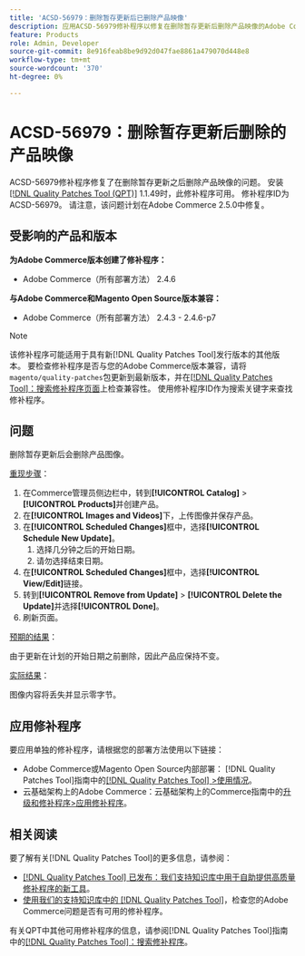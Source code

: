 ```yaml
---
title: 'ACSD-56979：删除暂存更新后已删除产品映像'
description: 应用ACSD-56979修补程序以修复在删除暂存更新后删除产品映像的Adobe Commerce问题
feature: Products
role: Admin, Developer
source-git-commit: 8e916feab8be9d92d047fae8861a479070d448e8
workflow-type: tm+mt
source-wordcount: '370'
ht-degree: 0%

---
```



# ACSD-56979：删除暂存更新后删除的产品映像

ACSD-56979修补程序修复了在删除暂存更新之后删除产品映像的问题。 安装[[!DNL Quality Patches Tool (QPT)]](/help/announcements/adobe-commerce-announcements/magento-quality-patches-released-new-tool-to-self-serve-quality-patches.md) 1.1.49时，此修补程序可用。 修补程序ID为ACSD-56979。 请注意，该问题计划在Adobe Commerce 2.5.0中修复。

## 受影响的产品和版本

**为Adobe Commerce版本创建了修补程序：**

* Adobe Commerce（所有部署方法） 2.4.6

**与Adobe Commerce和Magento Open Source版本兼容：**

* Adobe Commerce（所有部署方法） 2.4.3 - 2.4.6-p7

>[!NOTE]
>
>该修补程序可能适用于具有新[!DNL Quality Patches Tool]发行版本的其他版本。 要检查修补程序是否与您的Adobe Commerce版本兼容，请将`magento/quality-patches`包更新到最新版本，并在[[!DNL Quality Patches Tool]：搜索修补程序页面](https://experienceleague.adobe.com/tools/commerce-quality-patches/index.html?lang=zh-Hans)上检查兼容性。 使用修补程序ID作为搜索关键字来查找修补程序。

## 问题

删除暂存更新后会删除产品图像。

<u>重现步骤</u>：

1. 在Commerce管理员侧边栏中，转到&#x200B;**[!UICONTROL Catalog]** > **[!UICONTROL Products]**&#x200B;并创建产品。
1. 在&#x200B;**[!UICONTROL Images and Videos]**&#x200B;下，上传图像并保存产品。
1. 在&#x200B;**[!UICONTROL Scheduled Changes]**&#x200B;框中，选择&#x200B;**[!UICONTROL Schedule New Update]**。
   1. 选择几分钟之后的开始日期。
   1. 请勿选择结束日期。
1. 在&#x200B;**[!UICONTROL Scheduled Changes]**&#x200B;框中，选择&#x200B;**[!UICONTROL View/Edit]**&#x200B;链接。
1. 转到&#x200B;**[!UICONTROL Remove from Update]** > **[!UICONTROL Delete the Update]**&#x200B;并选择&#x200B;**[!UICONTROL Done]**。
1. 刷新页面。

<u>预期的结果</u>：

由于更新在计划的开始日期之前删除，因此产品应保持不变。

<u>实际结果</u>：

图像内容将丢失并显示零字节。

## 应用修补程序

要应用单独的修补程序，请根据您的部署方法使用以下链接：

* Adobe Commerce或Magento Open Source内部部署： [!DNL Quality Patches Tool]指南中的[[!DNL Quality Patches Tool] >使用情况](https://experienceleague.adobe.com/docs/commerce-operations/tools/quality-patches-tool/usage.html?lang=zh-Hans)。
* 云基础架构上的Adobe Commerce：云基础架构上的Commerce指南中的[升级和修补程序>应用修补程序](https://experienceleague.adobe.com/docs/commerce-cloud-service/user-guide/develop/upgrade/apply-patches.html?lang=zh-Hans)。

## 相关阅读

要了解有关[!DNL Quality Patches Tool]的更多信息，请参阅：

* [[!DNL Quality Patches Tool] 已发布：我们支持知识库中用于自助提供高质量修补程序的新工具](/help/announcements/adobe-commerce-announcements/magento-quality-patches-released-new-tool-to-self-serve-quality-patches.md)。
* [使用我们的支持知识库中的 [!DNL Quality Patches Tool]](/help/support-tools/patches-available-in-qpt-tool/check-patch-for-magento-issue-with-magento-quality-patches.md)，检查您的Adobe Commerce问题是否有可用的修补程序。

有关QPT中其他可用修补程序的信息，请参阅[!DNL Quality Patches Tool]指南中的[[!DNL Quality Patches Tool]：搜索修补程序](https://experienceleague.adobe.com/tools/commerce-quality-patches/index.html?lang=zh-Hans)。
